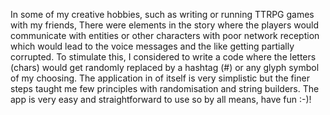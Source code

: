 In some of my creative hobbies, such as writing or running TTRPG games with my friends, There were elements in the story where the players would communicate with entities or other characters with poor network reception which would lead to the voice messages and the like getting partially corrupted. To stimulate this, I considered to write a code where the letters (chars) would get randomly replaced by a hashtag (#) or any glyph symbol of my choosing. The application in of itself is very simplistic but the finer steps taught me few principles with randomisation and string builders. The app is very easy and straightforward to use so by all means, have fun :-)!
